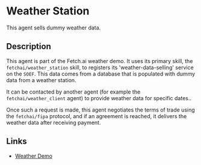 # Weather Station

This agent sells dummy weather data.

## Description

This agent is part of the Fetch.ai weather demo. It uses its primary skill, the `fetchai/weather_station` skill, to registers its 'weather-data-selling' service on the `SOEF`. This data comes from a database that is populated with dummy data from a weather station. 

It can be contacted by another agent (for example the `fetchai/weather_client` agent) to provide weather data for specific dates.. 

Once such a request is made, this agent negotiates the terms of trade using the `fetchai/fipa` protocol, and if an agreement is reached, it delivers the weather data after receiving payment.

## Links

* <a href="https://docs.fetch.ai/aea/weather-skills/" target="_blank">Weather Demo</a>
